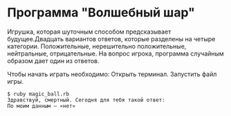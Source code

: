 # Программа "Волшебный шар"

Игрушка, которая шуточным способом предсказывает будущее.Двадцать вариантов ответов, которые разделены на четыре категории.
Положительные, нерешительно положительные, нейтральные, отрицательные. На вопрос игрока, программа случайным образом дает один из ответов.

Чтобы начать играть необходимо:
Открыть терминал.
Запустить файл игры.
```
$ ruby magic_ball.rb 
Здравствуй, смертный. Сегодня для тебя такой ответ:
По моим данным — «нет»
```

